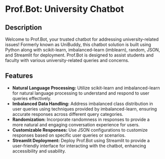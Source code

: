 # Prof.Bot: University Chatbot

## Description

Welcome to Prof.Bot, your trusted chatbot for addressing university-related issues! Formerly known as UniBuddy, this chatbot solution is built using Python along with scikit-learn, imbalanced-learn (imblearn), random, JSON, and Streamlit for deployment. Prof.Bot is designed to assist students and faculty with various university-related queries and concerns.

## Features

- **Natural Language Processing:** Utilize scikit-learn and imbalanced-learn for natural language processing to understand and respond to user queries effectively.
- **Imbalanced Data Handling:** Address imbalanced class distribution in user queries using techniques provided by imbalanced-learn, ensuring accurate responses across different query categories.
- **Randomization:** Incorporate randomness in responses to provide a more natural and engaging conversation experience for users.
- **Customizable Responses:** Use JSON configurations to customize responses based on specific user queries or scenarios.
- **Streamlit Deployment:** Deploy Prof.Bot using Streamlit to provide a user-friendly interface for interacting with the chatbot, enhancing accessibility and usability.
